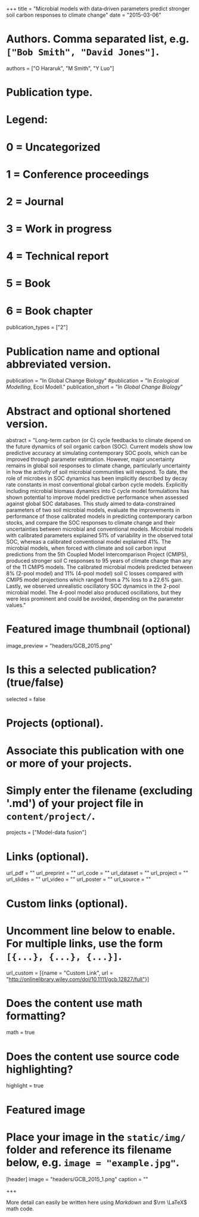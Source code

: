 +++
title = "Microbial models with data‐driven parameters predict stronger soil carbon responses to climate change"
date = "2015-03-06"

# Authors. Comma separated list, e.g. `["Bob Smith", "David Jones"]`.
authors = ["O Hararuk", "M Smith", "Y Luo"]

# Publication type.
# Legend:
# 0 = Uncategorized
# 1 = Conference proceedings
# 2 = Journal
# 3 = Work in progress
# 4 = Technical report
# 5 = Book
# 6 = Book chapter
publication_types = ["2"]

# Publication name and optional abbreviated version.
publication = "In Global Change Biology"
#publication = "In *Ecological Modelling*, Ecol Modell."
publication_short = "In *Global Change Biology*"

# Abstract and optional shortened version.
abstract = "Long-term carbon (or C) cycle feedbacks to climate depend on the future dynamics of soil organic carbon (SOC). Current models show low predictive accuracy at simulating contemporary SOC pools, which can be improved through parameter estimation. However, major uncertainty remains in global soil responses to climate change, particularly uncertainty in how the activity of soil microbial communities will respond. To date, the role of microbes in SOC dynamics has been implicitly described by decay rate constants in most conventional global carbon cycle models. Explicitly including microbial biomass dynamics into C cycle model formulations has shown potential to improve model predictive performance when assessed against global SOC databases. This study aimed to data-constrained parameters of two soil microbial models, evaluate the improvements in performance of those calibrated models in predicting contemporary carbon stocks, and compare the SOC responses to climate change and their uncertainties between microbial and conventional models. Microbial models with calibrated parameters explained 51% of variability in the observed total SOC, whereas a calibrated conventional model explained 41%. The microbial models, when forced with climate and soil carbon input predictions from the 5th Coupled Model Intercomparison Project (CMIP5), produced stronger soil C responses to 95 years of climate change than any of the 11 CMIP5 models. The calibrated microbial models predicted between 8% (2-pool model) and 11% (4-pool model) soil C losses compared with CMIP5 model projections which ranged from a 7% loss to a 22.6% gain. Lastly, we observed unrealistic oscillatory SOC dynamics in the 2-pool microbial model. The 4-pool model also produced oscillations, but they were less prominent and could be avoided, depending on the parameter values."

# Featured image thumbnail (optional)
image_preview = "headers/GCB_2015.png"

# Is this a selected publication? (true/false)
selected = false

# Projects (optional).
#   Associate this publication with one or more of your projects.
#   Simply enter the filename (excluding '.md') of your project file in `content/project/`.
projects = ["Model-data fusion"]

# Links (optional).
url_pdf = ""
url_preprint = ""
url_code = ""
url_dataset = ""
url_project = ""
url_slides = ""
url_video = ""
url_poster = ""
url_source = ""

# Custom links (optional).
#   Uncomment line below to enable. For multiple links, use the form `[{...}, {...}, {...}]`.
url_custom = [{name = "Custom Link", url = "http://onlinelibrary.wiley.com/doi/10.1111/gcb.12827/full"}]

# Does the content use math formatting?
math = true

# Does the content use source code highlighting?
highlight = true

# Featured image
# Place your image in the `static/img/` folder and reference its filename below, e.g. `image = "example.jpg"`.
[header]
image = "headers/GCB_2015_1.png"
caption = ""

+++

More detail can easily be written here using *Markdown* and $\rm \LaTeX$ math code.
